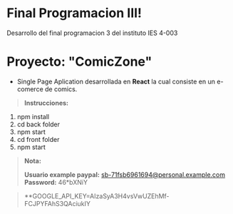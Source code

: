 # Final Programacion III!

Desarrollo del final programacion 3 del instituto IES 4-003


# Proyecto: "ComicZone"

- Single Page Aplication desarrollada en **React** la cual consiste en un e-comerce de comics.

>**Instrucciones:** 
1. npm install
2. cd back folder
3. npm start
4. cd front folder
5. npm start 


>**Nota:**
>
>**Usuario example paypal:**  [sb-71fsb6961694@personal.example.com](mailto:sb-71fsb6961694@personal.example.com)
>**Password:** 46*bXNiY

>**GOOGLE_API_KEY=AIzaSyA3H4vsVwUZEhMf-FCJPYFAhS3QAciukIY